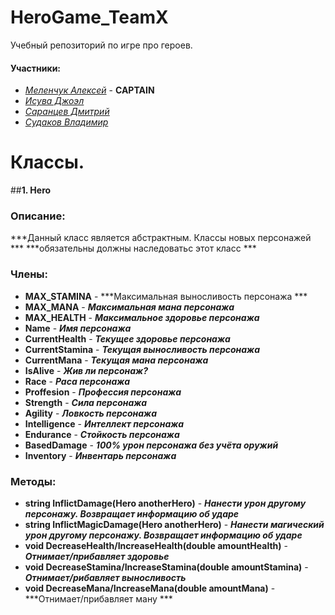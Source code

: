 # HeroGame_TeamX
Учебный репозиторий по игре про героев.

#### Участники:
+ [*Меленчук Алексей*](https://github.com/XMelexus) - **CAPTAIN**
+ [*Исува Джоэл*](https://github.com/JoeFreedom)
+ [*Саранцев Дмитрий*](https://github.com/Sar-dim)
+ [*Судаков Владимир*](https://github.com/Vladimir233)

# Классы.

##**1. Hero**

### Описание:
***Данный класс является абстрактным. Классы новых персонажей ***
***обязательны должны наследоватьс этот класс ***

### Члены:
+ **MAX_STAMINA** - ***Максимальная выносливость персонажа ***
+ **MAX_MANA** - ***Максимальная мана персонажа***
+ **MAX_HEALTH** - ***Максимальное здоровье персонажа***
+ **Name** - ***Имя персонажа***
+ **CurrentHealth** - ***Текущее здоровье персонажа***
+ **CurrentStamina** - ***Текущая выносливость персонажа***
+ **CurrentMana** - ***Текущая мана персонажа***
+ **IsAlive** - ***Жив ли персонаж?***
+ **Race** - ***Раса персонажа***
+ **Proffesion** - ***Профессия персонажа***
+ **Strength** - ***Сила персонажа***
+ **Agility** - ***Ловкость персонажа***
+ **Intelligence** - ***Интеллект персонажа***
+ **Endurance** - ***Стойкость персонажа***
+ **BasedDamage** - ***100% урон персонажа без учёта оружий***
+ **Inventory** - ***Инвентарь персонажа***

### Методы:
+ **string InflictDamage(Hero anotherHero)** - ***Нанести урон другому персонажу. Возвращает информацию об ударе***
+ **string InflictMagicDamage(Hero anotherHero)** - ***Нанести магический урон другому персонажу. Возвращает информацию об ударе*** 
+ **void DecreaseHealth/IncreaseHealth(double amountHealth)** - ***Отнимает/прибавляет здоровье***
+ **void DecreaseStamina/IncreaseStamina(double amountStamina)** - ***Отнимает/рибавляет выносливость***
+ **void DecreaseMana/IncreaseMana(double amountMana)** - ***Отнимает/прибавляет ману ***

